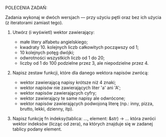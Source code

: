 POLECENIA ZADAŃ:

Zadania wykonaj w dwóch wersjach — przy użyciu pętli oraz bez ich użycia (z iteratorami zamiast tego).
1. Utwórz (i wyświetl) wektor zawierający:
   - małe litery alfabetu angielskiego;
   - kwadraty 10. kolejnych liczb całkowitych począwszy od 1;
   - 10 kolejnych potęg dwójki;
   - odwrotności wszystkich liczb od 1 do 20;
   - liczby od 1 do 100 podzielne przez 3, ale niepodzielne przez 4.

2. Napisz zestaw funkcji, które dla danego wektora napisów zwrócą:
   - wektor zawierającą napisy krótsze niż 4 znaki;
   - wektor napisów nie zawierających liter 'a' ani 'A';
   - wektor napisów zawierających cyfry;
   - wektor zawierający te same napisy ale odwrócone;
   - wektor napisów zawierających podwojoną literę (np.: inny, pizza, brutto, lekki, dzienny, itp).

3. Napisz funkcję
   fn indeksy(tablica: ..., element: &str) -> ...
   która zwróci wektor indeksów (licząc od zera), na których znajduje się w zadanej tablicy podany element.
